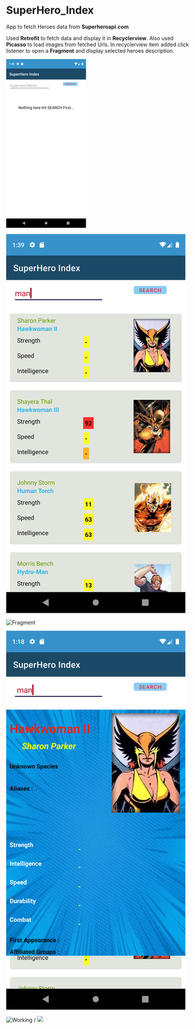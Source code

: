 # SuperHero_Index
App to fetch Heroes data from **Superheroapi.com**

Used **Retrofit** to fetch data and display it in **Recyclerview**. Also used **Picasso** to load images from fetched Urls.
In recyclerview item added click listener to open a **Fragment** and display selected heroes description. 




![Empty List](App_Screenshots/3Empty_List.png?raw=true "Title")

![Populated List](App_Screenshots/Populated_List.png?raw=true "Title")

![Fragment](relative/App_Screenshots/Fragment.png?raw=true "Title")

![Fragment Default](App_Screenshots/Fragment_No_Values.png?raw=true "Title")

![Working](App_Working.gif) / ![](name-of-gif-file.gif)

